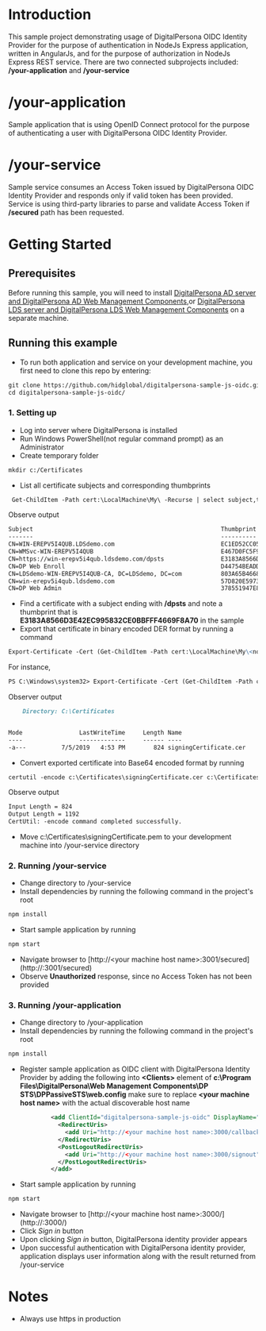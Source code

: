 # Introduction 
This sample project demonstrating usage of DigitalPersona OIDC Identity Provider for the purpose of authentication in NodeJs Express application, written in AngularJs, and for the purpose of authorization in NodeJs Express REST service. There are two connected subprojects included: <b>/your-application</b> and <b>/your-service</b>

# /your-application
Sample application that is using OpenID Connect protocol for the purpose of authenticating a user with DigitalPersona OIDC Identity Provider.   

# /your-service
Sample service consumes an Access Token issued by DigitalPersona OIDC Identity Provider and responds only if valid token has been provided. Service is using third-party libraries to parse and validate Access Token if <b>/secured</b> path has been requested.   

# Getting Started
## Prerequisites
Before running this sample, you will need to install [DigitalPersona AD server and DigitalPersona AD Web Management Components](https://a3fcb69dc7037ab91b58f8ba-qnewmedia.netdna-ssl.com/wp-content/uploads/2019/05/DigitalPersona-AD-Administrator-Guide-3.pdf),or [DigitalPersona LDS server and DigitalPersona LDS Web Management Components](https://a3fcb69dc7037ab91b58f8ba-qnewmedia.netdna-ssl.com/wp-content/uploads/2019/05/DigitalPersona-LDS-Administrator-Guide-3.pdf) on a separate machine.

## Running this example
* To run both application and service on your development machine, you first need to clone this repo by entering:
```markdown
git clone https://github.com/hidglobal/digitalpersona-sample-js-oidc.git
cd digitalpersona-sample-js-oidc/
```
### 1. Setting up
* Log into server where DigitalPersona is installed
* Run Windows PowerShell(not regular command prompt) as an Administrator 
* Create temporary folder
```markdown
mkdir c:/Certificates
```
* List all certificate subjects and corresponding thumbprints
```markdown
 Get-ChildItem -Path cert:\LocalMachine\My\ -Recurse | select subject,thumbprint
```
Observe output
```markdown
Subject                                                     Thumbprint
-------                                                     ----------
CN=WIN-EREPV5I4QUB.LDSdemo.com                              EC1ED52CC059E79E7217B970A63AC6638BF60415
CN=WMSvc-WIN-EREPV5I4QUB                                    E467D0FC5F90BB58E8738B6E5330773E8DD6505D
CN=https://win-erepv5i4qub.ldsdemo.com/dpsts                E3183A8566D3E42EC995832CE0BBFFF4669F8A70
CN=DP Web Enroll                                            D44754BEADDA86D9701CD3105E0A145CD250ACFF
CN=LDSdemo-WIN-EREPV5I4QUB-CA, DC=LDSdemo, DC=com           803A65B46685B6C14B87D995BA03B73CE6913157
CN=win-erepv5i4qub.ldsdemo.com                              57D820E59731D68E9191BC5F83A0E3D58A945AE1
CN=DP Web Admin                                             378551947E87A2EF98277E99B89657A3F13ECFD5
```
* Find a certificate with a subject ending with <b>/dpsts</b> and note a thumbprint that is <b>E3183A8566D3E42EC995832CE0BBFFF4669F8A70</b> in the sample
* Export that certificate in binary encoded DER format by running a command
```markdown
Export-Certificate -Cert (Get-ChildItem -Path cert:\LocalMachine\My\<noted thumbprint>) -Type CERT -FilePath c:\Certificates\signingCertificate.cer
```
For instance,
```markdown
PS C:\Windows\system32> Export-Certificate -Cert (Get-ChildItem -Path cert:\LocalMachine\My\E3183A8566D3E42EC995832CE0BBFFF4669F8A70) -Type CERT -FilePath c:\Certificates\signingCertificate.cer
```
Observer output
```markdown
    Directory: C:\Certificates


Mode                LastWriteTime     Length Name
----                -------------     ------ ----
-a---          7/5/2019   4:53 PM        824 signingCertificate.cer
```
* Convert exported certificate into Base64 encoded format by running
```markdown
certutil -encode c:\Certificates\signingCertificate.cer c:\Certificates\signingCertificate.pem
```
Observe output
```markdown
Input Length = 824
Output Length = 1192
CertUtil: -encode command completed successfully. 
```
* Move c:\Certificates\signingCertificate.pem to your development machine into /your-service directory

### 2. Running /your-service
* Change directory to /your-service
* Install dependencies by running the following command in the project's root
```markdown
npm install
```
* Start sample application by running
```markdown
npm start
```
* Navigate browser to [http://&lt;your machine host name&gt;:3001/secured](http://<your machine host name>:3001/secured)
* Observe <b>Unauthorized</b> response, since no Access Token has not been provided

### 3. Running /your-application
* Change directory to /your-application
* Install dependencies by running the following command in the project's root
```markdown
npm install
```
* Register sample application as OIDC client with DigitalPersona Identity Provider by adding the following into <b>&lt;Clients&gt;</b> element of <b>c:\Program Files\DigitalPersona\Web Management Components\DP STS\DPPassiveSTS\web.config</b> make sure to replace <b>&lt;your machine host name&gt;</b> with the actual discoverable host name 
```xml
            <add ClientId="digitalpersona-sample-js-oidc" DisplayName="DigitalPersona Sample Js Oidc" Secret="Ks8/V0rj592QVQ5hdT+7e1NbPLa7rlloDivSAR3shFA=" Flow="Implicit">
              <RedirectUris>
                <add Uri="http://<your machine host name>:3000/callback" />
              </RedirectUris>
              <PostLogoutRedirectUris>
                <add Uri="http://<your machine host name>:3000/signout" />
              </PostLogoutRedirectUris>
            </add>
```
* Start sample application by running
```markdown
npm start
```
* Navigate browser to [http://&lt;your machine host name&gt;:3000/](http://<your machine host name>:3000/)
* Click <i>Sign in</i> button
* Upon clicking <i>Sign in</i> button, DigitalPersona identity provider appears
* Upon successful authentication with DigitalPersona identity provider, application displays user information along with the result returned from /your-service 


# Notes
* Always use https in production
